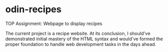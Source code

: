 # odin-recipes
TOP Assignment: Webpage to display recipes

The current project is a recipe website.
At its conclusion, I should've demonstrated initial mastery of the
HTML syntax and would've formed the proper foundation to handle 
web development tasks in the days ahead.

